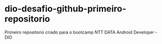 # dio-desafio-github-primeiro-repositorio
Primeiro repositorio criado para o bootcamp NTT DATA Android Developer - DIO

